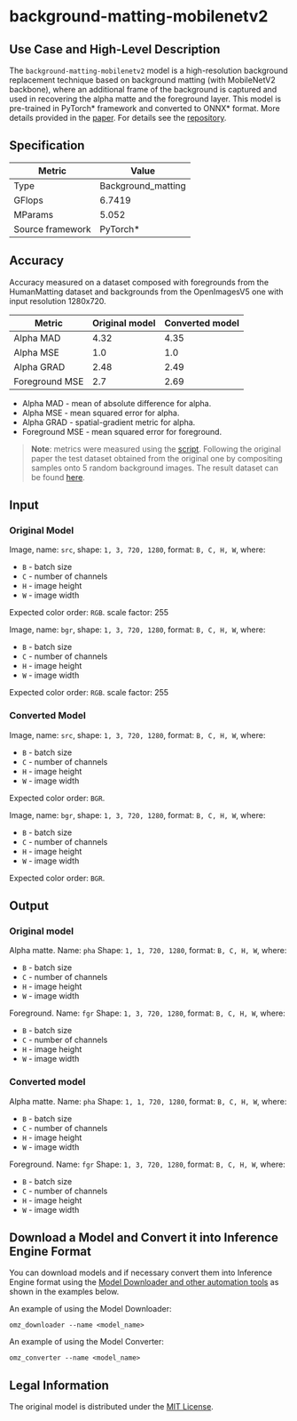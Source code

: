 # background-matting-mobilenetv2

## Use Case and High-Level Description

The `background-matting-mobilenetv2` model is a high-resolution background replacement technique based on
background matting (with MobileNetV2 backbone), where an additional frame of the background is
captured and used in recovering the alpha matte and the foreground layer. This model is
pre-trained in PyTorch\* framework and converted to ONNX\* format. More details provided in
the [paper](https://arxiv.org/abs/2012.07810).
For details see the [repository](https://github.com/DmitriySidnev/BackgroundMattingV2).

## Specification

| Metric                          | Value                                     |
|---------------------------------|-------------------------------------------|
| Type                            | Background_matting                        |
| GFlops                          | 6.7419                                    |
| MParams                         | 5.052                                     |
| Source framework                | PyTorch\*                                 |

## Accuracy

Accuracy measured on a dataset composed with foregrounds from the HumanMatting dataset and backgrounds from the OpenImagesV5 one with input resolution 1280x720.

| Metric         | Original model | Converted model |
| -------------- | -------------- | --------------- |
| Alpha MAD      | 4.32           | 4.35            |
| Alpha MSE      | 1.0            | 1.0             |
| Alpha GRAD     | 2.48           | 2.49            |
| Foreground MSE | 2.7            | 2.69            |

* Alpha MAD - mean of absolute difference for alpha.
* Alpha MSE - mean squared error for alpha.
* Alpha GRAD - spatial-gradient metric for alpha.
* Foreground MSE - mean squared error for foreground.

> **Note**: metrics were measured using the [script](https://github.com/DmitriySidnev/RobustVideoMatting/blob/master/evaluation/evaluate_hr.py).
> Following the original paper the test dataset obtained from the original one by compositing
> samples onto 5 random background images. The result dataset can be found [here](https://drive.google.com/file/d/1fjVXmP_gsWZiCsY6BdSxIPIv1tBZWIyK/view?usp=sharing).

## Input

### Original Model

Image, name: `src`, shape: `1, 3, 720, 1280`, format: `B, C, H, W`, where:

- `B` - batch size
- `C` - number of channels
- `H` - image height
- `W` - image width

Expected color order: `RGB`.
scale factor: 255

Image, name: `bgr`, shape: `1, 3, 720, 1280`, format: `B, C, H, W`, where:

- `B` - batch size
- `C` - number of channels
- `H` - image height
- `W` - image width

Expected color order: `RGB`.
scale factor: 255

### Converted Model

Image, name: `src`, shape: `1, 3, 720, 1280`, format: `B, C, H, W`, where:

- `B` - batch size
- `C` - number of channels
- `H` - image height
- `W` - image width

Expected color order: `BGR`.

Image, name: `bgr`, shape: `1, 3, 720, 1280`, format: `B, C, H, W`, where:

- `B` - batch size
- `C` - number of channels
- `H` - image height
- `W` - image width

Expected color order: `BGR`.

## Output

### Original model

Alpha matte. Name: `pha` Shape: `1, 1, 720, 1280`, format: `B, C, H, W`, where:

- `B` - batch size
- `C` - number of channels
- `H` - image height
- `W` - image width

Foreground. Name: `fgr` Shape: `1, 3, 720, 1280`, format: `B, C, H, W`, where:

- `B` - batch size
- `C` - number of channels
- `H` - image height
- `W` - image width

### Converted model

Alpha matte. Name: `pha` Shape: `1, 1, 720, 1280`, format: `B, C, H, W`, where:

- `B` - batch size
- `C` - number of channels
- `H` - image height
- `W` - image width

Foreground. Name: `fgr` Shape: `1, 3, 720, 1280`, format: `B, C, H, W`, where:

- `B` - batch size
- `C` - number of channels
- `H` - image height
- `W` - image width

## Download a Model and Convert it into Inference Engine Format

You can download models and if necessary convert them into Inference Engine format using the [Model Downloader and other automation tools](../../../tools/model_tools/README.md) as shown in the examples below.

An example of using the Model Downloader:
```
omz_downloader --name <model_name>
```

An example of using the Model Converter:
```
omz_converter --name <model_name>
```

## Legal Information

The original model is distributed under the
[MIT License](https://github.com/DmitriySidnev/BackgroundMattingV2/blob/master/LICENSE).
